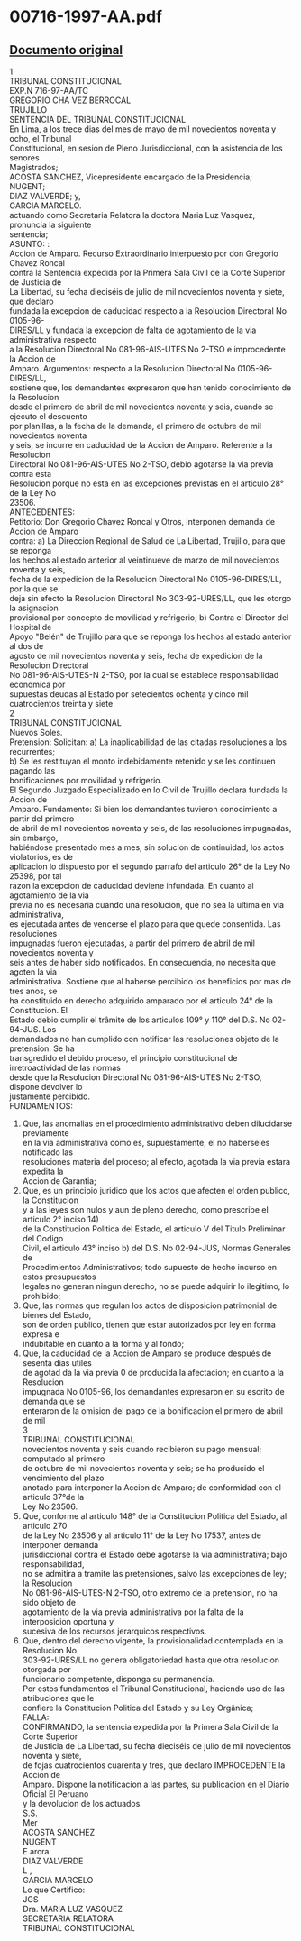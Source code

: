 
00716-1997-AA.pdf
=================
  
[Documento original](https://tc.gob.pe/jurisprudencia/1998/00716-1997-AA.pdf)  
---  
1  
TRIBUNAL CONSTITUCIONAL  
EXP.N 716-97-AA/TC  
GREGORIO CHA VEZ BERROCAL  
TRUJILLO  
SENTENCIA DEL TRIBUNAL CONSTITUCIONAL  
En Lima, a los trece dias del mes de mayo de mil novecientos noventa y ocho, el Tribunal  
Constitucional, en sesion de Pleno Jurisdiccional, con la asistencia de los senores  
Magistrados;  
ACOSTA SANCHEZ, Vicepresidente encargado de la Presidencia;  
NUGENT;  
DIAZ VALVERDE; y,  
GARCIA MARCELO.  
actuando como Secretaria Relatora la doctora Maria Luz Vasquez, pronuncia la siguiente  
sentencia;  
ASUNTO: :  
Accion de Amparo. Recurso Extraordinario interpuesto por don Gregorio Chavez Roncal  
contra la Sentencia expedida por la Primera Sala Civil de la Corte Superior de Justicia de  
La Libertad, su fecha dieciséis de julio de mil novecientos noventa y siete, que declaro  
fundada la excepcion de caducidad respecto a la Resolucion Directoral No 0105-96-  
DIRES/LL y fundada la excepcion de falta de agotamiento de la via administrativa respecto  
a la Resolucion Directoral No 081-96-AIS-UTES No 2-TSO e improcedente la Accion de  
Amparo. Argumentos: respecto a la Resolucion Directoral No 0105-96-DIRES/LL,  
sostiene que, los demandantes expresaron que han tenido conocimiento de la Resolucion  
desde el primero de abril de mil novecientos noventa y seis, cuando se ejecuto el descuento  
por planillas, a la fecha de la demanda, el primero de octubre de mil novecientos noventa  
y seis, se incurre en caducidad de la Accion de Amparo. Referente a la Resolucion  
Directoral No 081-96-AIS-UTES No 2-TSO, debio agotarse la via previa contra esta  
Resolucion porque no esta en las excepciones previstas en el articulo 28° de la Ley No  
23506.  
ANTECEDENTES:  
Petitorio: Don Gregorio Chavez Roncal y Otros, interponen demanda de Accion de Amparo  
contra: a) La Direccion Regional de Salud de La Libertad, Trujillo, para que se reponga  
los hechos al estado anterior al veintinueve de marzo de mil novecientos noventa y seis,  
fecha de la expedicion de la Resolucion Directoral No 0105-96-DIRES/LL, por la que se  
deja sin efecto la Resolucion Directoral No 303-92-URES/LL, que les otorgo la asignacion  
provisional por concepto de movilidad y refrigerio; b) Contra el Director del Hospital de  
Apoyo "Belén" de Trujillo para que se reponga los hechos al estado anterior al dos de  
agosto de mil novecientos noventa y seis, fecha de expedicion de la Resolucion Directoral  
No 081-96-AIS-UTES-N 2-TSO, por la cual se establece responsabilidad economica por  
supuestas deudas al Estado por setecientos ochenta y cinco mil cuatrocientos treinta y siete  
2  
TRIBUNAL CONSTITUCIONAL  
Nuevos Soles.  
Pretension: Solicitan: a) La inaplicabilidad de las citadas resoluciones a los recurrentes;  
b) Se les restituyan el monto indebidamente retenido y se les continuen pagando las  
bonificaciones por movilidad y refrigerio.  
El Segundo Juzgado Especializado en lo Civil de Trujillo declara fundada la Accion de  
Amparo. Fundamento: Si bien los demandantes tuvieron conocimiento a partir del primero  
de abril de mil novecientos noventa y seis, de las resoluciones impugnadas, sin embargo,  
habiéndose presentado mes a mes, sin solucion de continuidad, los actos violatorios, es de  
aplicacion lo dispuesto por el segundo parrafo del articulo 26° de la Ley No 25398, por tal  
razon la excepcion de caducidad deviene infundada. En cuanto al agotamiento de la via  
previa no es necesaria cuando una resolucion, que no sea la ultima en via administrativa,  
es ejecutada antes de vencerse el plazo para que quede consentida. Las resoluciones  
impugnadas fueron ejecutadas, a partir del primero de abril de mil novecientos noventa y  
seis antes de haber sido notificados. En consecuencia, no necesita que agoten la via  
administrativa. Sostiene que al haberse percibido los beneficios por mas de tres anos, se  
ha constituido en derecho adquirido amparado por el articulo 24° de la Constitucion. El  
Estado debio cumplir el trâmite de los articulos 109° y 110° del D.S. No 02-94-JUS. Los  
demandados no han cumplido con notificar las resoluciones objeto de la pretension. Se ha  
transgredido el debido proceso, el principio constitucional de irretroactividad de las normas  
desde que la Resolucion Directoral No 081-96-AIS-UTES No 2-TSO, dispone devolver lo  
justamente percibido.  
FUNDAMENTOS:  
1. Que, las anomalias en el procedimiento administrativo deben dilucidarse previamente  
en la via administrativa como es, supuestamente, el no haberseles notificado las  
resoluciones materia del proceso; al efecto, agotada la via previa estara expedita la  
Accion de Garantia;  
2. Que, es un principio juridico que los actos que afecten el orden publico, la Constitucion  
y a las leyes son nulos y aun de pleno derecho, como prescribe el articulo 2° inciso 14)  
de la Constitucion Politica del Estado, el articulo V del Titulo Preliminar del Codigo  
Civil, el articulo 43° inciso b) del D.S. No 02-94-JUS, Normas Generales de  
Procedimientos Administrativos; todo supuesto de hecho incurso en estos presupuestos  
legales no generan ningun derecho, no se puede adquirir lo ilegitimo, lo prohibido;  
3. Que, las normas que regulan los actos de disposicion patrimonial de bienes del Estado,  
son de orden publico, tienen que estar autorizados por ley en forma expresa e  
indubitable en cuanto a la forma y al fondo;  
4. Que, la caducidad de la Accion de Amparo se produce después de sesenta dias utiles  
de agotad da la via previa 0 de producida la afectacion; en cuanto a la Resolucion  
impugnada No 0105-96, los demandantes expresaron en su escrito de demanda que se  
enteraron de la omision del pago de la bonificacion el primero de abril de mil  
3  
TRIBUNAL CONSTITUCIONAL  
novecientos noventa y seis cuando recibieron su pago mensual; computado al primero  
de octubre de mil novecientos noventa y seis; se ha producido el vencimiento del plazo  
anotado para interponer la Accion de Amparo; de conformidad con el articulo 37°de la  
Ley No 23506.  
5. Que, conforme al articulo 148° de la Constitucion Politica del Estado, al articulo 270  
de la Ley No 23506 y al articulo 11° de la Ley No 17537, antes de interponer demanda  
jurisdiccional contra el Estado debe agotarse la via administrativa; bajo responsabilidad,  
no se admitira a tramite las pretensiones, salvo las excepciones de ley; la Resolucion  
No 081-96-AIS-UTES-N 2-TSO, otro extremo de la pretension, no ha sido objeto de  
agotamiento de la via previa administrativa por la falta de la interposicion oportuna y  
sucesiva de los recursos jerarquicos respectivos.  
6. Que, dentro del derecho vigente, la provisionalidad contemplada en la Resolucion No  
303-92-URES/LL no genera obligatoriedad hasta que otra resolucion otorgada por  
funcionario competente, disponga su permanencia.  
Por estos fundamentos el Tribunal Constitucional, haciendo uso de las atribuciones que le  
confiere la Constitucion Politica del Estado y su Ley Orgânica;  
FALLA:  
CONFIRMANDO, la sentencia expedida por la Primera Sala Civil de la Corte Superior  
de Justicia de La Libertad, su fecha dieciséis de julio de mil novecientos noventa y siete,  
de fojas cuatrocientos cuarenta y tres, que declaro IMPROCEDENTE la Accion de  
Amparo. Dispone la notificacion a las partes, su publicacion en el Diario Oficial El Peruano  
y la devolucion de los actuados.  
S.S.  
Mer  
ACOSTA SANCHEZ  
NUGENT  
E arcra  
DIAZ VALVERDE  
L ,  
GARCIA MARCELO  
Lo que Certifico:  
JGS  
Dra. MARIA LUZ VASQUEZ  
SECRETARIA RELATORA  
TRIBUNAL CONSTITUCIONAL